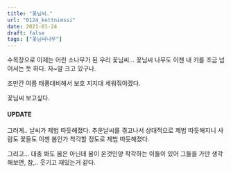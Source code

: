 ```yaml
---
title: "꽃님씨."
url: "0124_kottnimssi"
date: 2021-01-24
draft: false
tags: ["꽃님씨나무"]
---
```

수목장으로 이제는 어린 소나무가 된 우리 꽃님씨... 꽃님씨 나무도 이젠 내 키를 조금 넘어서는 듯 하다. 자~알 크고 있구나.

조만간 여름 태풍대비해서 보호 지지대 세워줘야겠다.

꽃님씨 보고싶다.

#### UPDATE

그러게.. 날씨가 제법 따듯해졌다. 추운날씨를 겪고나서 상대적으로 제법 따듯해지니 사람도 꽃들도 이젠 봄인가 착각할 정도로 제법 따듯해졌다. 

그리고... 대충 봐도 봄은 아닌데 봄이 온것인양 착각하는 이들이 있어 그들을 가만 생각해보면, 참,.. 웃기고 재밌는거 같다.

